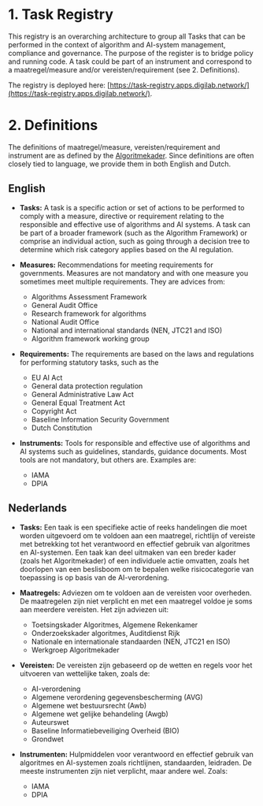 # 1. Task Registry

This registry is an overarching architecture to group all Tasks that can be performed in the context of algorithm and AI-system management, compliance and governance. The purpose of the register is to bridge policy and running code.
A task could be part of an instrument and correspond to a maatregel/measure and/or vereisten/requirement (see 2. Definitions).

The registry is deployed here: [https://task-registry.apps.digilab.network/](https://task-registry.apps.digilab.network/).

# 2. Definitions
The definitions of maatregel/measure, vereisten/requirement and instrument are as defined by the [Algoritmekader](https://minbzk.github.io/Algoritmekader/).
Since definitions are often closely tied to language, we provide them in both English and Dutch.

## English
- **Tasks:** A task is a specific action or set of actions to be performed to comply with a measure, directive or requirement relating to the responsible and effective use of algorithms and AI systems. A task can be part of a broader framework (such as the Algorithm Framework) or comprise an individual action, such as going through a decision tree to determine which risk category applies based on the AI regulation.

- **Measures:** Recommendations for meeting requirements for governments. Measures are not mandatory and with one measure you sometimes meet multiple requirements. They are advices from:
    - Algorithms Assessment Framework
    - General Audit Office
    - Research framework for algorithms
    - National Audit Office
    - National and international standards (NEN, JTC21 and ISO)
    - Algorithm framework working group

- **Requirements:** The requirements are based on the laws and regulations for performing statutory tasks, such as the
    - EU AI Act
    - General data protection regulation
    - General Administrative Law Act
    - General Equal Treatment Act
    - Copyright Act
    - Baseline Information Security Government
    - Dutch Constitution

- **Instruments:** Tools for responsible and effective use of algorithms and AI systems such as guidelines, standards, guidance documents. Most tools are not mandatory, but others are. Examples are:
    - IAMA
    - DPIA


## Nederlands
- **Tasks:** Een taak is een specifieke actie of reeks handelingen die moet worden uitgevoerd om te voldoen aan een maatregel, richtlijn of vereiste met betrekking tot het verantwoord en effectief gebruik van algoritmes en AI-systemen. Een taak kan deel uitmaken van een breder kader (zoals het Algoritmekader) of een individuele actie omvatten, zoals het doorlopen van een beslisboom om te bepalen welke risicocategorie van toepassing is op basis van de AI-verordening.


- **Maatregels:** Adviezen om te voldoen aan de vereisten voor overheden. De maatregelen zijn niet verplicht en met een maatregel voldoe je soms aan meerdere vereisten. Het zijn adviezen uit:
    - Toetsingskader Algoritmes, Algemene Rekenkamer
    - Onderzoekskader algoritmes, Auditdienst Rijk
    - Nationale en internationale standaarden (NEN, JTC21 en ISO)
    - Werkgroep Algoritmekader

- **Vereisten:** De vereisten zijn gebaseerd op de wetten en regels voor het uitvoeren van wettelijke taken, zoals de:
    - AI-verordening
    - Algemene verordening gegevensbescherming (AVG)
    - Algemene wet bestuursrecht (Awb)
    - Algemene wet gelijke behandeling (Awgb)
    - Auteurswet
    - Baseline Informatiebeveiliging Overheid (BIO)
    - Grondwet

- **Instrumenten:** Hulpmiddelen voor verantwoord en effectief gebruik van algoritmes en AI-systemen zoals richtlijnen, standaarden, leidraden. De meeste instrumenten zijn niet verplicht, maar andere wel. Zoals:
    - IAMA
    - DPIA
